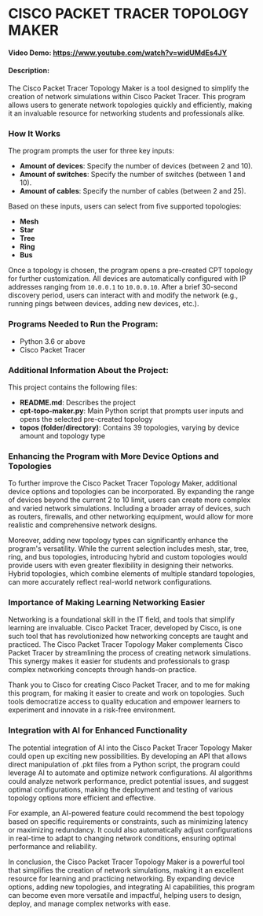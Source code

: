 # CISCO PACKET TRACER TOPOLOGY MAKER
#### Video Demo: https://www.youtube.com/watch?v=widUMdEs4JY
#### Description:
The Cisco Packet Tracer Topology Maker is a tool designed to simplify the creation of network simulations within Cisco Packet Tracer. This program allows users to generate network topologies quickly and efficiently, making it an invaluable resource for networking students and professionals alike.

### How It Works
The program prompts the user for three key inputs:
- **Amount of devices**: Specify the number of devices (between 2 and 10).
- **Amount of switches**: Specify the number of switches (between 1 and 10).
- **Amount of cables**: Specify the number of cables (between 2 and 25).

Based on these inputs, users can select from five supported topologies:
- **Mesh**
- **Star**
- **Tree**
- **Ring**
- **Bus**

Once a topology is chosen, the program opens a pre-created CPT topology for further customization. All devices are automatically configured with IP addresses ranging from `10.0.0.1` to `10.0.0.10`. After a brief 30-second discovery period, users can interact with and modify the network (e.g., running pings between devices, adding new devices, etc.).

### Programs Needed to Run the Program:
- Python 3.6 or above
- Cisco Packet Tracer

### Additional Information About the Project:
This project contains the following files:
- **README.md**: Describes the project
- **cpt-topo-maker.py**: Main Python script that prompts user inputs and opens the selected pre-created topology
- **topos (folder/directory)**: Contains 39 topologies, varying by device amount and topology type

### Enhancing the Program with More Device Options and Topologies
To further improve the Cisco Packet Tracer Topology Maker, additional device options and topologies can be incorporated. By expanding the range of devices beyond the current 2 to 10 limit, users can create more complex and varied network simulations. Including a broader array of devices, such as routers, firewalls, and other networking equipment, would allow for more realistic and comprehensive network designs.

Moreover, adding new topology types can significantly enhance the program's versatility. While the current selection includes mesh, star, tree, ring, and bus topologies, introducing hybrid and custom topologies would provide users with even greater flexibility in designing their networks. Hybrid topologies, which combine elements of multiple standard topologies, can more accurately reflect real-world network configurations.

### Importance of Making Learning Networking Easier
Networking is a foundational skill in the IT field, and tools that simplify learning are invaluable. Cisco Packet Tracer, developed by Cisco, is one such tool that has revolutionized how networking concepts are taught and practiced. The Cisco Packet Tracer Topology Maker complements Cisco Packet Tracer by streamlining the process of creating network simulations. This synergy makes it easier for students and professionals to grasp complex networking concepts through hands-on practice.

Thank you to Cisco for creating Cisco Packet Tracer, and to me for making this program, for making it easier to create and work on topologies. Such tools democratize access to quality education and empower learners to experiment and innovate in a risk-free environment.

### Integration with AI for Enhanced Functionality
The potential integration of AI into the Cisco Packet Tracer Topology Maker could open up exciting new possibilities. By developing an API that allows direct manipulation of .pkt files from a Python script, the program could leverage AI to automate and optimize network configurations. AI algorithms could analyze network performance, predict potential issues, and suggest optimal configurations, making the deployment and testing of various topology options more efficient and effective.

For example, an AI-powered feature could recommend the best topology based on specific requirements or constraints, such as minimizing latency or maximizing redundancy. It could also automatically adjust configurations in real-time to adapt to changing network conditions, ensuring optimal performance and reliability.

In conclusion, the Cisco Packet Tracer Topology Maker is a powerful tool that simplifies the creation of network simulations, making it an excellent resource for learning and practicing networking. By expanding device options, adding new topologies, and integrating AI capabilities, this program can become even more versatile and impactful, helping users to design, deploy, and manage complex networks with ease.
